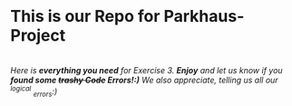 
<html>
  <body>
    <br>
    <h1>This is our Repo for Parkhaus-Project</h1>
    <br>
    <i>Here is <b>everything you need</b> for Exercise 3. <b>Enjoy</b> and let us know if you <b>found some <del>trashy Code</del> Errors!:)</b></i>
    <em>We also appreciate, telling us all our <sup>logical</sup> <sub>errors</sub>:)</em>
  </body>
</html>
    
